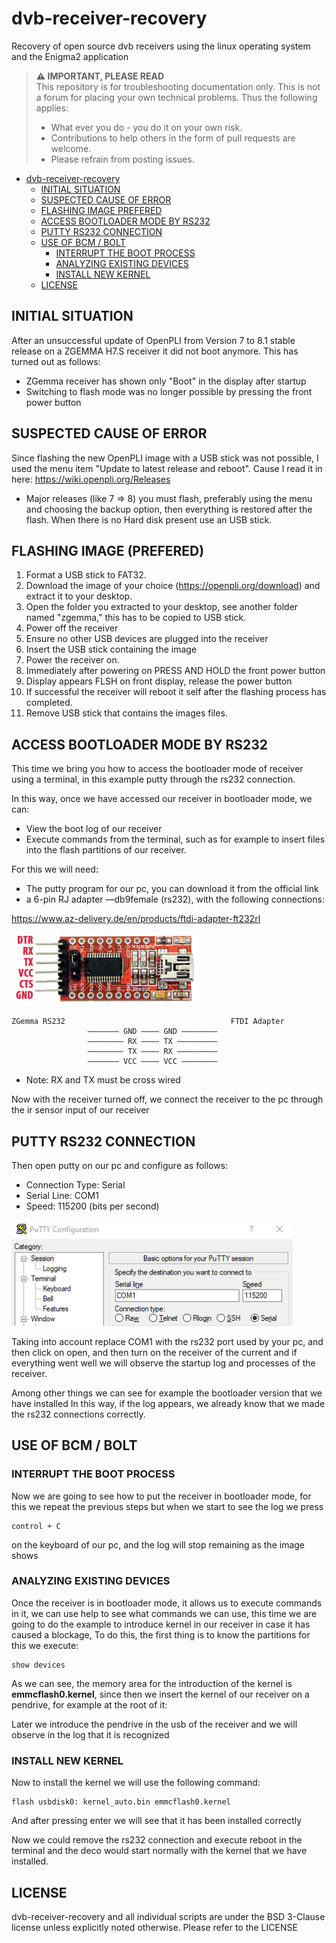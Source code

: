 # dvb-receiver-recovery
Recovery of open source dvb receivers using the linux operating system and the Enigma2 application

> **⚠ IMPORTANT, PLEASE READ**  
> This repository is for troubleshooting documentation only. This is not a forum for placing your own technical problems. Thus the following applies:
> * What ever you do - you do it on your own risk.
> * Contributions to help others in the form of pull requests are welcome. 
> * Please refrain from posting issues.

<!-- TOC -->

- [dvb-receiver-recovery](#dvb-receiver-recovery)
    - [INITIAL SITUATION](#initial-situation)
    - [SUSPECTED CAUSE OF ERROR](#suspected-cause-of-error)
    - [FLASHING IMAGE PREFERED](#flashing-image-prefered)
    - [ACCESS BOOTLOADER MODE BY RS232](#access-bootloader-mode-by-rs232)
    - [PUTTY RS232 CONNECTION](#putty-rs232-connection)
    - [USE OF BCM / BOLT](#use-of-bcm--bolt)
        - [INTERRUPT THE BOOT PROCESS](#interrupt-the-boot-process)
        - [ANALYZING EXISTING DEVICES](#analyzing-existing-devices)
        - [INSTALL NEW KERNEL](#install-new-kernel)
    - [LICENSE](#license)

<!-- /TOC -->

## INITIAL SITUATION
After an unsuccessful update of OpenPLI from Version 7 to 8.1 stable release on a ZGEMMA H7.S receiver it did not boot anymore. This has turned out as follows: 
* ZGemma receiver has shown only "Boot" in the display after startup
* Switching to flash mode was no longer possible by pressing the front power button

## SUSPECTED CAUSE OF ERROR
Since flashing the new OpenPLI image with a USB stick was not possible, I used the menu item "Update to latest release and reboot". Cause I read it in here: https://wiki.openpli.org/Releases
* Major releases (like 7 => 8) you must flash, preferably using the menu and choosing the backup option, then everything is restored after the flash. When there is no Hard disk present use an USB stick.

## FLASHING IMAGE (PREFERED)

1. Format a USB stick to FAT32.
2. Download the image of your choice (https://openpli.org/download) and extract it to your desktop.
3. Open the folder you extracted to your desktop, see another folder named "zgemma," this has to be copied to USB stick.
4. Power off the receiver
5. Ensure no other USB devices are plugged into the receiver
6. Insert the USB stick containing the image
7. Power the receiver on.
8. Immediately after powering on PRESS AND HOLD the front power button
9. Display appears FLSH on front display, release the power button
10. If successful the receiver will reboot it self after the flashing process has completed.
11. Remove USB stick that contains the images files. 

## ACCESS BOOTLOADER MODE BY RS232

This time we bring you how to access the bootloader mode of receiver using a terminal, in this example putty through the rs232 connection.

In this way, once we have accessed our receiver in bootloader mode, we can:
* View the boot log of our receiver
* Execute commands from the terminal, such as for example to insert files into the flash partitions of our receiver.

For this we will need:
* The putty program for our pc, you can download it from the official link
* a 6-pin RJ adapter —db9female (rs232), with the following connections:

https://www.az-delivery.de/en/products/ftdi-adapter-ft232rl

<img src="images/ftdi-adapter-ft232rl-pinout.png" alt="FTDI Adapter FT232RL Pinout" width="300"/>

```
ZGemma RS232                                     FTDI Adapter
                 ——————— GND ———— GND ———————— 
                 ———————— RX ———— TX ————————— 
                 ———————— TX ———— RX ————————— 
                 ——————— VCC ———— VCC ———————— 
```
* Note: RX and TX must be cross wired

Now with the receiver turned off, we connect the receiver to the pc through the ir sensor input of our receiver

## PUTTY RS232 CONNECTION
Then open putty on our pc and configure as follows:

* Connection Type: Serial
* Serial Line: COM1
* Speed: 115200 (bits per second)

<img src="images/serial-putty-configuration.png" alt="Putty serial configuration" width="450"/>

Taking into account replace COM1 with the rs232 port used by your pc, and then click on open, and then turn on the receiver of the current and if everything went well we will observe the startup log and processes of the receiver.

Among other things we can see for example the bootloader version that we have installed
In this way, if the log appears, we already know that we made the rs232 connections correctly.

## USE OF BCM / BOLT
### INTERRUPT THE BOOT PROCESS
Now we are going to see how to put the receiver in bootloader mode, for this we repeat the previous steps but when we start to see the log we press 
```
control + C
```
on the keyboard of our pc, and the log will stop remaining as the image shows

### ANALYZING EXISTING DEVICES
Once the receiver is in bootloader mode, it allows us to execute commands in it, we can use help to see what commands we can use, this time we are going to do the example to introduce kernel in our receiver in case it has caused a blockage, To do this, the first thing is to know the partitions for this we execute:
```
show devices
```

As we can see, the memory area for the introduction of the kernel is __emmcflash0.kernel__, since then we insert the kernel of our receiver on a pendrive, for example at the root of it:

Later we introduce the pendrive in the usb of the receiver and we will observe in the log that it is recognized

### INSTALL NEW KERNEL
Now to install the kernel we will use the following command:
```
flash usbdisk0: kernel_auto.bin emmcflash0.kernel
```
And after pressing enter we will see that it has been installed correctly

Now we could remove the rs232 connection and execute reboot in the terminal and the deco would start normally with the kernel that we have installed.

## LICENSE
dvb-receiver-recovery and all individual scripts are under the BSD 3-Clause license unless explicitly noted otherwise. Please refer to the LICENSE
